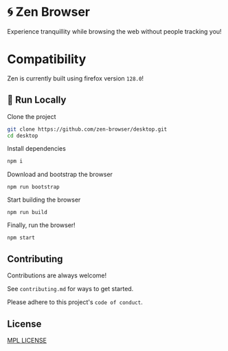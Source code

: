 
# 🌀 Zen Browser

Experience tranquillity while browsing the web without people tracking you!

# Compatibility

Zen is currently built using firefox version `128.0`!

## 🚀 Run Locally

Clone the project

```bash
git clone https://github.com/zen-browser/desktop.git
cd desktop
```

Install dependencies 

```bash
npm i
```

Download and bootstrap the browser

```
npm run bootstrap
```

Start building the browser

```
npm run build
```

Finally, run the browser!

```
npm start
```

## Contributing

Contributions are always welcome!

See `contributing.md` for ways to get started.

Please adhere to this project's `code of conduct`.


## License

[MPL LICENSE](https://choosealicense.com/licenses/mit/)

